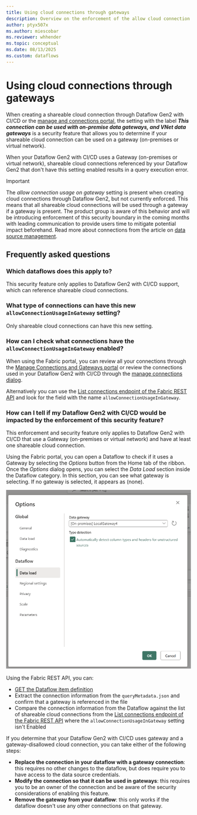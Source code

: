```yaml
---
title: Using cloud connections through gateways
description: Overview on the enforcement of the allow cloud connection usage on gateway setting for Dataflow Gen2 and its most frequently asked questions
author: ptyx507x
ms.author: miescobar
ms.reviewer: whhender
ms.topic: conceptual
ms.date: 08/13/2025
ms.custom: dataflows
---
```


# Using cloud connections through gateways

When creating a shareable cloud connection through Dataflow Gen2 with CI/CD or the [manage and connections portal](data-source-management.md), the setting with the label ***This connection can be used with on-premise data gateways, and VNet data gateways*** is a security feature that allows you to determine if your shareable cloud connection can be used on a gateway (on-premises or virtual network).

When your Dataflow Gen2 with CI/CD uses a Gateway (on-premises or virtual network), shareable cloud connections referenced by your Dataflow Gen2 that don't have this setting enabled results in a query execution error.

>[!IMPORTANT]
>The *allow connection usage on gateway* setting is present when creating cloud connections through Dataflow Gen2, but not currently enforced. This means that all shareable cloud connections will be used through a gateway if a gateway is present. The product group is aware of this behavior and will be introducing enforcement of this security boundary in the coming months with leading communication to provide users time to mitigate potential impact beforehand.
>Read more about connections from the article on [data source management](data-source-management.md).

## Frequently asked questions

### Which dataflows does this apply to?

This security feature only applies to Dataflow Gen2 with CI/CD support, which can reference shareable cloud connections.

### What type of connections can have this new `allowConnectionUsageInGateway` setting?
  Only shareable cloud connections can have this new setting.

### How can I check what connections have the `allowConnectionUsageInGateway` enabled?
  When using the Fabric portal, you can review all your connections through the [Manage Connections and Gateways portal](data-source-management.md) or review the connections used in your Dataflow Gen2 with CI/CD through the [manage connections dialog](/power-query/manage-connections).

  Alternatively you can use the [List connections endpoint of the Fabric REST API](/rest/api/fabric/core/connections/list-connections) and look for the field with the name `allowConnectionUsageInGateway`.

### How can I tell if my Dataflow Gen2 with CI/CD would be impacted by the enforcement of this security feature?

This enforcement and security feature only applies to Dataflow Gen2 with CI/CD that use a Gateway (on-premises or virtual network) and have at least one shareable cloud connection.

Using the Fabric portal, you can open a Dataflow to check if it uses a Gateway by selecting the *Options* button from the Home tab of the ribbon. Once the *Options* dialog opens, you can select the *Data Load* section inside the Dataflow category. In this section, you can see what gateway is selecting. If no gateway is selected, it appears as (none).

![Screenshot of the options dialog showing how a gateway with the name LocalGateway4 appears have been selected](media/dataflow-gen2-cloud-connection-gateway-use/options-dialog-gateway.png)

Using the Fabric REST API, you can:
* [GET the Dataflow item definition](/rest/api/fabric/dataflow/items/get-dataflow-definition)
* Extract the connection information from the `queryMetadata.json` and confirm that a gateway is referenced in the file
* Compare the connection information from the Dataflow against the list of shareable cloud connections from the [List connections endpoint of the Fabric REST API](/rest/api/fabric/core/connections/list-connections) where the `allowConnectionUsageInGateway` setting isn't Enabled

If you determine that your Dataflow Gen2 with CI/CD uses gateway and a gateway-disallowed cloud connection, you can take either of the following steps: 
* **Replace the connection in your dataflow with a gateway connection**: this requires no other changes to the dataflow, but does require you to have access to the data source credentials.
* **Modify the connection so that it can be used in gateways**: this requires you to be an owner of the connection and be aware of the security considerations of enabling this feature.
* **Remove the gateway from your dataflow**: this only works if the dataflow doesn't use any other connections on that gateway.

